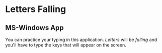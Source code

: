 
# Letters Falling

## MS-Windows App
You can practice your typing in this application. *Letters* will be *falling* and you'll have to type the keys that will appear on the screen.
